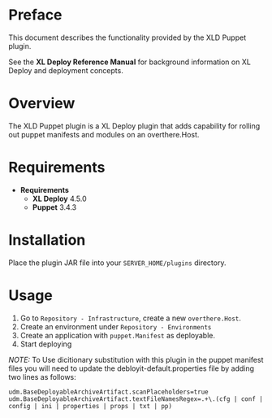 # Preface #

This document describes the functionality provided by the XLD Puppet plugin.

See the **XL Deploy Reference Manual** for background information on XL Deploy and deployment concepts.

# Overview #

The XLD Puppet plugin is a XL Deploy plugin that adds capability for rolling out puppet manifests and modules on an overthere.Host.

# Requirements #

* **Requirements**
	* **XL Deploy** 4.5.0
	* **Puppet** 3.4.3

# Installation #

Place the plugin JAR file into your `SERVER_HOME/plugins` directory.  

# Usage #

1. Go to `Repository - Infrastructure`, create a new `overthere.Host`.
2. Create an environment under `Repository - Environments`
3. Create an application with `puppet.Manifest` as deployable.
4. Start deploying

_NOTE:_ To Use dicitionary substitution with this plugin in the puppet manifest files you will need to update the debloyit-default.properties file by adding two lines as follows:

`udm.BaseDeployableArchiveArtifact.scanPlaceholders=true
udm.BaseDeployableArchiveArtifact.textFileNamesRegex=.+\.(cfg | conf | config | ini | properties | props | txt | pp)
`
